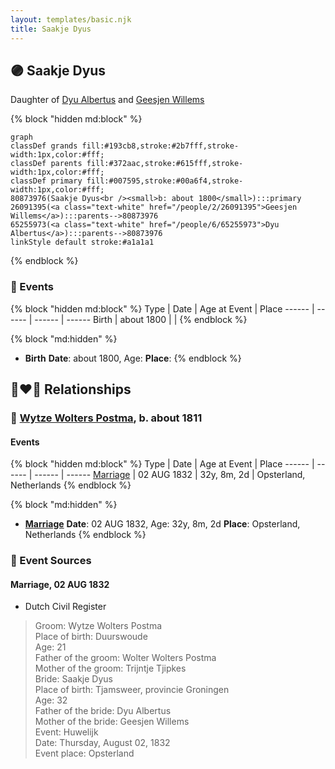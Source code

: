 ```yaml
---
layout: templates/basic.njk
title: Saakje Dyus
---
```

## 🟣 Saakje Dyus

Daughter of [Dyu Albertus](/people/6/65255973) and [Geesjen Willems](/people/2/26091395)

{% block "hidden md:block" %}
```mermaid
graph
classDef grands fill:#193cb8,stroke:#2b7fff,stroke-width:1px,color:#fff;
classDef parents fill:#372aac,stroke:#615fff,stroke-width:1px,color:#fff;
classDef primary fill:#007595,stroke:#00a6f4,stroke-width:1px,color:#fff;
80873976(Saakje Dyus<br /><small>b: about 1800</small>):::primary
26091395(<a class="text-white" href="/people/2/26091395">Geesjen Willems</a>):::parents-->80873976
65255973(<a class="text-white" href="/people/6/65255973">Dyu Albertus</a>):::parents-->80873976
linkStyle default stroke:#a1a1a1
```
{% endblock %}

### 📆 Events

{% block "hidden md:block" %}
Type | Date | Age at Event | Place
------ | ------ | ------ | ------
Birth | about 1800 |  |
{% endblock %}

{% block "md:hidden" %}
- **Birth**
**Date**: about 1800, Age:
**Place**:
{% endblock %}

## 👩‍❤️‍👨 Relationships

### 🔵 [Wytze Wolters Postma](/people/6/61192664), b. about 1811

#### Events

{% block "hidden md:block" %}
Type | Date | Age at Event | Place
------ | ------ | ------ | ------
[Marriage](#event-family-0-event-0) | 02 AUG 1832 | 32y, 8m, 2d | Opsterland, Netherlands
{% endblock %}

{% block "md:hidden" %}
- **[Marriage](#event-family-0-event-0)**
**Date**: 02 AUG 1832, Age: 32y, 8m, 2d
**Place**: Opsterland, Netherlands
{% endblock %}

### 📰 Event Sources

#### <a id="event-family-0-event-0"></a> Marriage, 02 AUG 1832
* Dutch Civil Register
>   
  > Groom: Wytze Wolters Postma  
  > Place of birth: Duurswoude  
  > Age: 21  
  > Father of the groom: Wolter Wolters Postma  
  > Mother of the groom: Trijntje Tjipkes  
  > Bride: Saakje Dyus  
  > Place of birth: Tjamsweer, provincie Groningen  
  > Age: 32  
  > Father of the bride: Dyu Albertus  
  > Mother of the bride: Geesjen Willems  
  > Event: Huwelijk  
  > Date: Thursday, August 02, 1832  
  > Event place: Opsterland